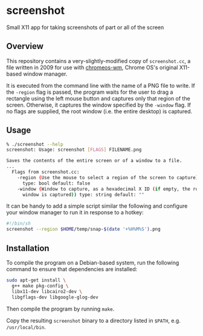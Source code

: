# screenshot

Small X11 app for taking screenshots of part or all of the screen

## Overview

This repository contains a very-slightly-modified copy of `screenshot.cc`, a
file written in 2009 for use with [chromeos-wm], Chrome OS's original X11-based
window manager.

It is executed from the command line with the name of a PNG file to write. If
the `-region` flag is passed, the program waits for the user to drag a rectangle
using the left mouse button and captures only that region of the screen.
Otherwise, it captures the window specified by the `-window` flag. If no flags
are supplied, the root window (i.e. the entire desktop) is captured.

[chromeos-wm]: https://chromium.googlesource.com/chromiumos/platform/window_manager/

## Usage

```sh
% ./screenshot --help                                                                                                       [~/code/screenshot]
screenshot: Usage: screenshot [FLAGS] FILENAME.png

Saves the contents of the entire screen or of a window to a file.
...
  Flags from screenshot.cc:
    -region (Use the mouse to select a region of the screen to capture)
      type: bool default: false
    -window (Window to capture, as a hexadecimal X ID (if empty, the root
      window is captured)) type: string default: ""
```

It can be handy to add a simple script similar the following and configure your
window manager to run it in response to a hotkey:

```sh
#!/bin/sh
screenshot --region $HOME/temp/snap-$(date '+%H%M%S').png
```

## Installation

To compile the program on a Debian-based system, run the following command to
ensure that dependencies are installed:

```sh
sudo apt-get install \
  g++ make pkg-config \
  libx11-dev libcairo2-dev \
  libgflags-dev libgoogle-glog-dev
```

Then compile the program by running `make`.

Copy the resulting `screenshot` binary to a directory listed in `$PATH`, e.g.
`/usr/local/bin`.
